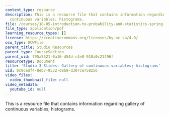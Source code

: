 ```yaml
---
content_type: resource
description: This is a resource file that contains information regarding gallery of
  continuous variables; histograms.
file: /courses/18-05-introduction-to-probability-and-statistics-spring-2014/0c9cedf48eb79532d8b9d307ce75825b_MIT18_05S14_studio3_slides.pdf
file_type: application/pdf
learning_resource_types: []
license: https://creativecommons.org/licenses/by-nc-sa/4.0/
ocw_type: OCWFile
parent_title: Studio Resources
parent_type: CourseSection
parent_uid: 795a5521-0a16-d54d-c4e8-910a0c21496f
resourcetype: Document
title: 'Studio 3 Slides: Gallery of continuous variables; histograms'
uid: 0c9cedf4-8eb7-9532-d8b9-d307ce75825b
video_files:
  video_thumbnail_file: null
video_metadata:
  youtube_id: null
---
```

This is a resource file that contains information regarding gallery of continuous variables; histograms.